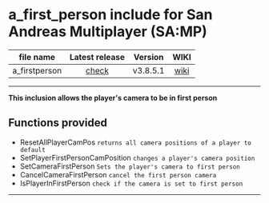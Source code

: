 # a_first_person include for San Andreas Multiplayer (SA:MP)

| file name | Latest release | Version | WIKI |
| :---: | :---: | :---: | :---: |
| a_firstperson | [check](https://github.com/Y-Hypezin/include-a_firstperson.inc/releases/tag/a_firstperson-v3.8.5.1) | v3.8.5.1 | [wiki](https://github.com/Y-Hypezin/include-a_firstperson.inc/wiki) |

-------------------------------------------------

**This inclusion allows the player's camera to be in first person**

**Functions provided**
-----------------------------------

 - ResetAllPlayerCamPos `returns all camera positions of a player to default`
 - SetPlayerFirstPersonCamPosition `changes a player's camera position`
 - SetCameraFirstPerson `Sets the player's camera to first person`
 - CancelCameraFirstPerson `cancel the first person camera`
 - IsPlayerInFirstPerson `check if the camera is set to first person`

-----------------------------------

